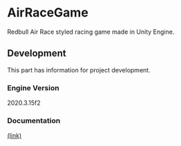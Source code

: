 # AirRaceGame
Redbull Air Race styled racing game made in Unity Engine.

## Development

This part has information for project development.

### Engine Version
2020.3.15f2

### Documentation

[(link)](./Documentation/Index.md)